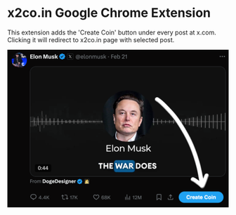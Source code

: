 # x2co.in Google Chrome Extension

This extension adds the 'Create Coin' button under every post at x.com. Clicking it will redirect to x2co.in page with selected post.

![alt text](src/chrome-extension-button-demo.png)
